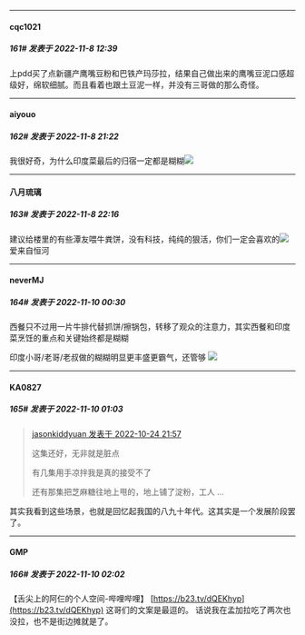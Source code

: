 

*****

####  cqc1021  
##### 161#       发表于 2022-11-8 12:39

上pdd买了点新疆产鹰嘴豆粉和巴铁产玛莎拉，结果自己做出来的鹰嘴豆泥口感超级好，绵软细腻。而且看着也跟土豆泥一样，并没有三哥做的那么奇怪。



*****

####  aiyouo  
##### 162#       发表于 2022-11-8 21:22

我很好奇，为什么印度菜最后的归宿一定都是糊糊<img src="https://static.saraba1st.com/image/smiley/face2017/067.png" referrerpolicy="no-referrer">



*****

####  八月琉璃  
##### 163#       发表于 2022-11-8 22:16

建议给楼里的有些潭友喂牛粪饼，没有科技，纯纯的狠活，你们一定会喜欢的<img src="https://static.saraba1st.com/image/smiley/face2017/202.png" referrerpolicy="no-referrer">爱来自恒河



*****

####  neverMJ  
##### 164#       发表于 2022-11-10 00:30

西餐只不过用一片牛排代替抓饼/擦锅包，转移了观众的注意力，其实西餐和印度菜烹饪的重点和关键始终都是糊糊

印度小哥/老哥/老叔做的糊糊明显更丰盛更霸气，还管够
<img src="https://static.saraba1st.com/image/smiley/face2017/066.png" referrerpolicy="no-referrer">



*****

####  KA0827  
##### 165#       发表于 2022-11-10 01:03

<blockquote><a href="httphttps://bbs.saraba1st.com/2b/forum.php?mod=redirect&amp;goto=findpost&amp;pid=58083841&amp;ptid=2101287" target="_blank">jasonkiddyuan 发表于 2022-10-24 21:57</a>

这集还好，无非就是脏点

有几集用手凉拌我是真的接受不了

还有那集把芝麻糖往地上甩的，地上铺了淀粉，工人 ...</blockquote>
其实我看到这些场景，也就是回忆起我国的八九十年代。这其实是一个发展阶段罢了。



*****

####  GMP  
##### 166#       发表于 2022-11-10 02:02

【舌尖上的阿仨的个人空间-哔哩哔哩】 [https://b23.tv/dQEKhyp](https://b23.tv/dQEKhyp)
这哥们的文案是最逗的。
话说我在孟加拉吃了两次也没拉，也不是街边摊就是了。

